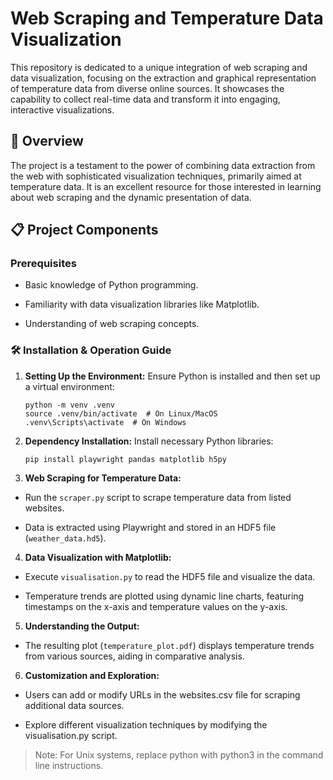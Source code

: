 # Web Scraping and Temperature Data Visualization

This repository is dedicated to a unique integration of web scraping and data visualization, focusing on the extraction and graphical representation of temperature data from diverse online sources. It showcases the capability to collect real-time data and transform it into engaging, interactive visualizations.

## 🚀 Overview

The project is a testament to the power of combining data extraction from the web with sophisticated visualization techniques, primarily aimed at temperature data. It is an excellent resource for those interested in learning about web scraping and the dynamic presentation of data.

## 📋 Project Components

### Prerequisites

- Basic knowledge of Python programming.

- Familiarity with data visualization libraries like Matplotlib.

- Understanding of web scraping concepts.

### 🛠 Installation & Operation Guide

1. **Setting Up the Environment:**
    Ensure Python is installed and then set up a virtual environment:
    ```
    python -m venv .venv
    source .venv/bin/activate  # On Linux/MacOS
    .venv\Scripts\activate  # On Windows
    ```

2. **Dependency Installation:**
    Install necessary Python libraries:
    ```
    pip install playwright pandas matplotlib h5py
    ```

3. **Web Scraping for Temperature Data:**

- Run the `scraper.py` script to scrape temperature data from listed websites.

- Data is extracted using Playwright and stored in an HDF5 file (`weather_data.hd5`).

4. **Data Visualization with Matplotlib:**

- Execute `visualisation.py` to read the HDF5 file and visualize the data.

- Temperature trends are plotted using dynamic line charts, featuring timestamps on the x-axis and temperature values on the y-axis.

5. **Understanding the Output:**

- The resulting plot (`temperature_plot.pdf`) displays temperature trends from various sources, aiding in comparative analysis.

6. **Customization and Exploration:**

- Users can add or modify URLs in the websites.csv file for scraping additional data sources.

- Explore different visualization techniques by modifying the visualisation.py script.

> Note: For Unix systems, replace python with python3 in the command line instructions.